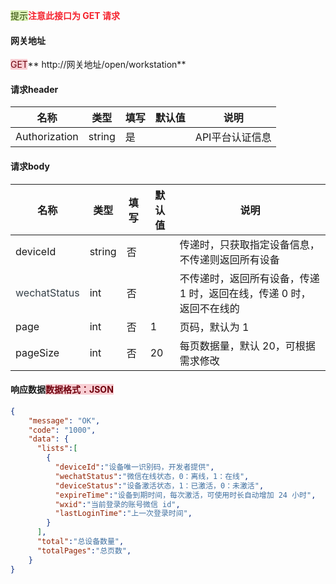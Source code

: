 <font style="background:#DBF1B7;color:#2A4200">提示</font>**<font style="color:#F5222D;">注意此接口为 GET 请求</font>**

#### 网关地址
<font style="background:#F8CED3;color:#70000D">GET</font>** http://网关地址/open/workstation**

#### 请求header
| **名称** | **类型** | **填写** | **默认值** | **说明** |
| --- | --- | --- | --- | --- |
| Authorization | string | 是 |  | API平台认证信息 |


#### 请求body
| **名称** | **类型** | **填写** | **默认值** | **说明** |
| --- | --- | --- | --- | --- |
| deviceId | string | 否 |  | 传递时，只获取指定设备信息，不传递则返回所有设备 |
| <font style="color:#364149;">wechatStatus</font> | int | 否 |  | 不传递时，返回所有设备，传递 1 时，返回在线，传递 0 时，返回不在线的 |
| page | int | 否 | 1 | 页码，默认为 1 |
| pageSize | int | 否 | 20 | 每页数据量，默认 20，可根据需求修改 |


#### 响应数据<font style="background:#F8CED3;color:#70000D">数据格式：JSON</font>
```json
{
    "message": "OK",
    "code": "1000",
    "data": {
      "lists":[
        {
          "deviceId":"设备唯一识别码，开发者提供",
          "wechatStatus":"微信在线状态，0：离线，1：在线",
          "deviceStatus":"设备激活状态，1：已激活，0：未激活",
          "expireTime":"设备到期时间，每次激活，可使用时长自动增加 24 小时",
          "wxid":"当前登录的账号微信 id",
          "lastLoginTime":"上一次登录时间",
        }
      ],
      "total":"总设备数量",
      "totalPages":"总页数",
    }
}
```




